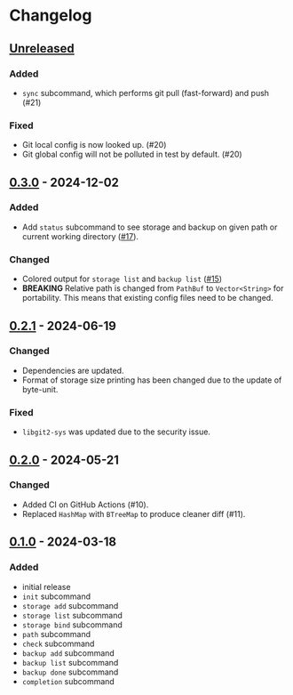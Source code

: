 # Changelog

## [Unreleased]

### Added
- `sync` subcommand, which performs git pull (fast-forward) and push (#21)

### Fixed
- Git local config is now looked up. (#20)
- Git global config will not be polluted in test by default. (#20)

## [0.3.0] - 2024-12-02

### Added
- Add `status` subcommand to see storage and backup on given path or current working directory ([#17](https://github.com/qwjyh/xdbm/pull/17)).

### Changed
- Colored output for `storage list` and `backup list` ([#15](https://github.com/qwjyh/xdbm/pull/15))
- **BREAKING** Relative path is changed from `PathBuf` to `Vector<String>` for portability. This means that existing config files need to be changed.

## [0.2.1] - 2024-06-19

### Changed
- Dependencies are updated.
- Format of storage size printing has been changed due to the update of byte-unit.

### Fixed
- `libgit2-sys` was updated due to the security issue.

## [0.2.0] - 2024-05-21

### Changed
- Added CI on GitHub Actions (#10).
- Replaced `HashMap` with `BTreeMap` to produce cleaner diff (#11).

## [0.1.0] - 2024-03-18

### Added
- initial release
- `init` subcommand
- `storage add` subcommand
- `storage list` subcommand
- `storage bind` subcommand
- `path` subcommand
- `check` subcommand
- `backup add` subcommand
- `backup list` subcommand
- `backup done` subcommand
- `completion` subcommand

[Unreleased]: https://github.com/qwjyh/xdbm/compare/v0.3.0...HEAD
[0.3.0]: https://github.com/qwjyh/xdbm/compare/v0.2.1...v0.3.0
[0.2.1]: https://github.com/qwjyh/xdbm/compare/v0.2.0...v0.2.1
[0.2.0]: https://github.com/qwjyh/xdbm/releases/tag/v0.2.0
[0.1.0]: https://github.com/qwjyh/xdbm/releases/tag/v0.1.0
